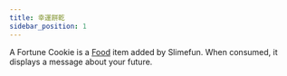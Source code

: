 ```yaml
---
title: 幸運餅乾
sidebar_position: 1
---
```


A Fortune Cookie is a [Food](/docs/Slimefun/Food) item added by Slimefun. When consumed, it displays a message about your future.
